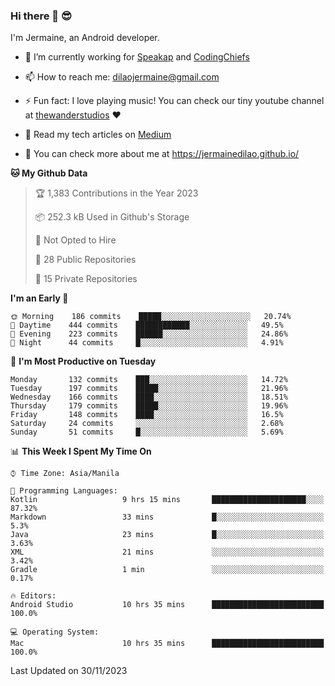 ### Hi there 👋 😎
I'm Jermaine, an Android developer.

- 🔭 I’m currently working for [Speakap](https://www.speakap.com/) and [CodingChiefs](https://codingchiefs.com/en/)

- 📫 How to reach me: dilaojermaine@gmail.com

- ⚡ Fun fact: I love playing music! You can check our tiny youtube channel at [thewanderstudios](https://www.youtube.com/thewanderstudios) ♥️

- 📖 Read my tech articles on [Medium](https://jermainedilao.medium.com/)

- 👀 You can check more about me at https://jermainedilao.github.io/

<!--
**jermainedilao/jermainedilao** is a ✨ _special_ ✨ repository because its `README.md` (this file) appears on your GitHub profile.

Here are some ideas to get you started:

- 🔭 I’m currently working on ...
- 🌱 I’m currently learning ...
- 👯 I’m looking to collaborate on ...
- 🤔 I’m looking for help with ...
- 💬 Ask me about ...
- 📫 How to reach me: ...
- 😄 Pronouns: ...
- ⚡ Fun fact: ...
-->

<!--START_SECTION:waka-->
**🐱 My Github Data** 

> 🏆 1,383 Contributions in the Year 2023
 > 
> 📦 252.3 kB Used in Github's Storage 
 > 
> 🚫 Not Opted to Hire
 > 
> 📜 28 Public Repositories 
 > 
> 🔑 15 Private Repositories  
 > 
**I'm an Early 🐤** 

```text
🌞 Morning    186 commits    █████░░░░░░░░░░░░░░░░░░░░   20.74% 
🌆 Daytime    444 commits    ████████████░░░░░░░░░░░░░   49.5% 
🌃 Evening    223 commits    ██████░░░░░░░░░░░░░░░░░░░   24.86% 
🌙 Night      44 commits     █░░░░░░░░░░░░░░░░░░░░░░░░   4.91%

```
📅 **I'm Most Productive on Tuesday** 

```text
Monday       132 commits    ███░░░░░░░░░░░░░░░░░░░░░░   14.72% 
Tuesday      197 commits    █████░░░░░░░░░░░░░░░░░░░░   21.96% 
Wednesday    166 commits    ████░░░░░░░░░░░░░░░░░░░░░   18.51% 
Thursday     179 commits    █████░░░░░░░░░░░░░░░░░░░░   19.96% 
Friday       148 commits    ████░░░░░░░░░░░░░░░░░░░░░   16.5% 
Saturday     24 commits     ░░░░░░░░░░░░░░░░░░░░░░░░░   2.68% 
Sunday       51 commits     █░░░░░░░░░░░░░░░░░░░░░░░░   5.69%

```


📊 **This Week I Spent My Time On** 

```text
⌚︎ Time Zone: Asia/Manila

💬 Programming Languages: 
Kotlin                   9 hrs 15 mins       █████████████████████░░░░   87.32% 
Markdown                 33 mins             █░░░░░░░░░░░░░░░░░░░░░░░░   5.3% 
Java                     23 mins             █░░░░░░░░░░░░░░░░░░░░░░░░   3.63% 
XML                      21 mins             ░░░░░░░░░░░░░░░░░░░░░░░░░   3.42% 
Gradle                   1 min               ░░░░░░░░░░░░░░░░░░░░░░░░░   0.17%

🔥 Editors: 
Android Studio           10 hrs 35 mins      █████████████████████████   100.0%

💻 Operating System: 
Mac                      10 hrs 35 mins      █████████████████████████   100.0%

```


 Last Updated on 30/11/2023
<!--END_SECTION:waka-->
